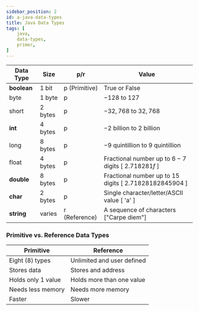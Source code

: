```yaml
---
sidebar_position: 2 
id: a-java-data-types
title: Java Data Types 
tags: [
    java, 
    data-types,
    primer,
]
---
```


| Data Type   | Size      | p/r           | Value                                                       |
|-------------|-----------|---------------|-------------------------------------------------------------|
| **boolean** | $1$ bit   | p (Primitive) | True or False                                               |
| byte        | $1$ byte  | p             | $-128$ to $127$                                             |
| short       | $2$ bytes | p             | $-32,768$ to $32,768$                                       |
| **int**     | $4$ bytes | p             | $-2$ billion to $2$ billion                                 |
| long        | $8$ bytes | p             | $-9$ quintillion to $9$ quintillion                         |
| float       | $4$ bytes | p             | Fractional number up to $6-7$ digits [ $2.718281f$ ]        |
| **double**  | $8$ bytes | p             | Fractional number up to $15$ digits [ $2.71828182845904$ ]  |
| **char**    | $2$ bytes | p             | Single character/letter/ASCII value [ 'a' ]                 |
| **string**  | varies    | r (Reference) | A sequence of characters ["Carpe diem"]                     |    

### Primitive vs. Reference Data Types

| **Primitive**      | **Reference**              |
|--------------------|----------------------------|
| Eight (8) types    | Unlimited and user defined |
| Stores data        | Stores and address         |
| Holds only 1 value | Holds more than one value  |
| Needs less memory  | Needs more memory          |
| Faster             | Slower                     |

<!-- ARCHIVED -->
<!-- Simply add Markdown files (or folders) to the `blog` directory. -->

<!-- Regular blog authors can be added to `authors.yml`. -->

<!-- The blog post date can be extracted from filenames, such as: -->

<!-- - `2019-05-30-welcome.md` -->
<!-- - `2019-05-30-welcome/index.md` -->

<!-- A blog post folder can be convenient to co-locate blog post images: -->

<!-- ![Docusaurus Plushie](./docusaurus-plushie-banner.jpeg) -->

<!-- The blog supports tags as well! -->

<!-- **And if you don't want a blog**: just delete this directory, and use `blog: false` in your Docusaurus config. -->